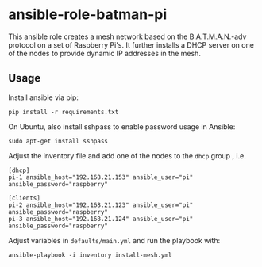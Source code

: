 ansible-role-batman-pi
=========

This ansible role creates a mesh network based on the B.A.T.M.A.N.-adv protocol on a set of Raspberry Pi's.
It further installs a DHCP server on one of the nodes to provide dynamic IP addresses in the mesh.

Usage
------------
Install ansible via pip:

    pip install -r requirements.txt

On Ubuntu, also install sshpass to enable password usage in Ansible:

    sudo apt-get install sshpass

Adjust the inventory file and add one of the nodes to the `dhcp` group , i.e.

    [dhcp]
    pi-1 ansible_host="192.168.21.153" ansible_user="pi" ansible_password="raspberry"

    [clients]
    pi-2 ansible_host="192.168.21.123" ansible_user="pi" ansible_password="raspberry"
    pi-3 ansible_host="192.168.21.124" ansible_user="pi" ansible_password="raspberry"


Adjust variables in `defaults/main.yml` and run the playbook with:

    ansible-playbook -i inventory install-mesh.yml

